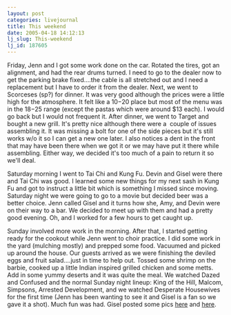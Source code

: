 ```yaml
---
layout: post
categories: livejournal
title: This weekend
date: 2005-04-18 14:12:13
lj_slug: This-weekend
lj_id: 187605
---
```

Friday, Jenn and I got some work done on the car. Rotated the tires, got an alignment, and had the rear drums turned. I need to go to the dealer now to get the parking brake fixed....the cable is all stretched out and I need a replacement but I have to order it from the dealer. Next, we went to Scorceses (sp?) for dinner. It was very good although the prices were a little high for the atmosphere. It felt like a $10-$20 place but most of the menu was in the $18-$25 range (except the pastas which were around $13 each). I would go back but I would not frequent it. After dinner, we went to Target and bought a new grill. It's pretty nice although there were a  couple of issues assembling it. It was missing a bolt for one of the side pieces but it's still works w/o it so I can get a new one later. I also notices a dent in the front that may have been there when we got it or we may have put it there while assembling. Either way, we decided it's too much of a pain to return it so we'll deal.  



Saturday morning I went to Tai Chi and Kung Fu. Devin and Gisel were there and Tai Chi was good. I learned some new things for my next sash in Kung Fu and got to instruct a little bit which is something I missed since moving. Saturday night we were going to go to a movie but decided beer was a better choice. Jenn called Gisel and it turns how she, Amy, and Devin were on their way to a bar. We decided to meet up with them and had a pretty good evening. Oh, and I worked for a few hours to get caught up.  



Sunday involved more work in the morning. After that, I started getting ready for the cookout while Jenn went to choir practice. I did some work in the yard (mulching mostly) and prepped some food. Vacuumed and picked up around the house. Our guests arrived as we were finishing the deviled eggs and fruit salad....just in time to help out. Tossed some shrimp on the barbie, cooked up a little Indian inspired grilled chicken and some metts. Add in some yummy deserts and it was quite the meal. We watched Dazed and Confused and the normal Sunday night lineup: King of the Hill, Malcom, Simpsons, Arrested Development, and we watched Desperate Housewives for the first time (Jenn has been wanting to see it and Gisel is a fan so we gave it a shot). Much fun was had. Gisel posted some pics [here](http://www.livejournal.com/users/giselc/206707.html) and [here](http://www.livejournal.com/users/giselc/206906.html).
